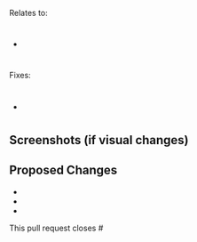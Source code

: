 <!--
Add the issue number
-->

Relates to:
- #

Fixes:
- #

## Screenshots (if visual changes)

## Proposed Changes

  -
  -
  -

<!--
Mention people who discussed this issue previously
@someone
-->


This pull request closes #
